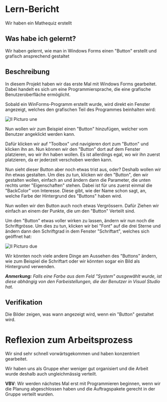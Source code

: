 # Lern-Bericht

Wir haben ein Mathequiz erstellt



## Was habe ich gelernt?



Wir haben gelernt, wie man in Windows Forms einen "Button" erstellt und grafisch ansprechend gestaltet



## Beschreibung

In diesem Projekt haben wir das erste Mal mit Windows Forms gearbeitet. Dabei handelt es sich um eine Programmiersprache, die eine grafische Benutzeroberfläche ermöglicht.

Sobald ein WinForms-Programm erstellt wurde, wird direkt ein Fenster angezeigt, welches den grafischen Teil des Programmes beinhalten wird:

![Il Picturo une](https://user-images.githubusercontent.com/111045975/209105449-f4efd4de-42f5-4079-9dc3-029a856b442a.png)


Nun wollen wir zum Beispiel einen "Button" hinzufügen, welcher vom Benutzer angeklickt werden kann.

Dafür klicken wir auf "Toolbox" und navigieren dort zum "Button" und klicken ihn an. Nun können wir den "Button" dort auf dem Fenster platzieren, wo wir ihn haben wollen. Es ist allerdings egal, wo wir ihn zuerst platzieren, da er jederzeit verschoben werden kann.

Nun sieht dieser Button aber noch etwas trist aus, oder? Deshalb wollen wir ihn etwas gestalten. Um dies zu tun, klicken wir den "Button", den wir gestalten wollen, einfach an und ändern dann die Parameter, die unten rechts unter "Eigenschaften" stehen. Dabei ist für uns zuerst einmal die "BackColor" von Interesse. Diese gibt, wie der Name schon sagt, an, welche Farbe der Hintergrund des "Buttons" haben wird.

Nun wollen wir den Button auch noch etwas Vergrössern. Dafür Ziehen wir einfach an einem der Punkte, die um den "Button" Verteilt sind.

Um den "Button" etwas voller wirken zu lassen, ändern wir nun noch die Schriftgrösse. Um dies zu tun, klicken wir bei "Font" auf die drei Sterne und ändern dann den Schriftgrad in dem Fenster "Schriftart", welches sich geöffnet hat:


![Il Picturo due](https://user-images.githubusercontent.com/111045975/209105485-3b3971f6-71ba-48cb-8bfd-4e8c972ac806.png)


Wir könnten noch viele andere Dinge am Aussehen des "Buttons" ändern, wie zum Beispiel die Schriftart oder wir könnten sogar ein Bild als Hintergrund verwenden.

***Anmerkung:***
*Falls eine Farbe aus dem Feld "System" ausgewählt wurde, ist diese abhängig von den Farbeistellungen, die der Benutzer in Visual Studio hat.*



## Verifikation


Die Bilder zeigen, was wann angezeigt wird, wenn ein "Button" gestaltet wird.



# Reflexion zum Arbeitsprozess



Wir sind sehr schnell vorwärtsgekommen und haben konzentriert gearbeitet.



Wir haben uns als Gruppe eher weniger gut organisiert und die Arbeit wurde deshalb auch ungleichmässig verteilt.



**VBV**: Wir werden nächstes Mal erst mit Programmieren beginnen, wenn wir die Planung abgeschlossen haben und die Auftragspakete gerecht in der Gruppe verteilt wurden.
